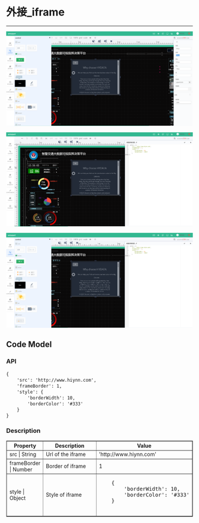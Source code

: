 # 外接\_iframe 

---
![](/assets/controls/Iframe01.png)

![](/assets/controls/Iframe02.png)

![](/assets/controls/Iframe03.png)

## Code Model

### API
```
{
    'src': 'http://www.hiynn.com',
	'frameBorder': 1,
	'style': {
		'borderWidth': 10,
		'borderColor': '#333'
	}
}
```

### Description

<table border="1">
	<tr>
		<th width="15%"> Property </th>
        <th width="30%"> Description </th>
        <th> Value </th>	</tr>
	<tr>
		<td> src | String </td>
		<td> Url of the iframe </td>
		<td> 'http://www.hiynn.com' </td>
	</tr>
	<tr>
		<td> frameBorder | Number </td>
		<td> Border of iframe </td>
		<td> 1 </td>
	</tr>
	<tr>
		<td>style | Object </td>
		<td>Style of iframe</td>
		<td><pre>
	{
		'borderWidth': 10,
		'borderColor': '#333'
	}
		</pre></td>
	</tr>
</table>

